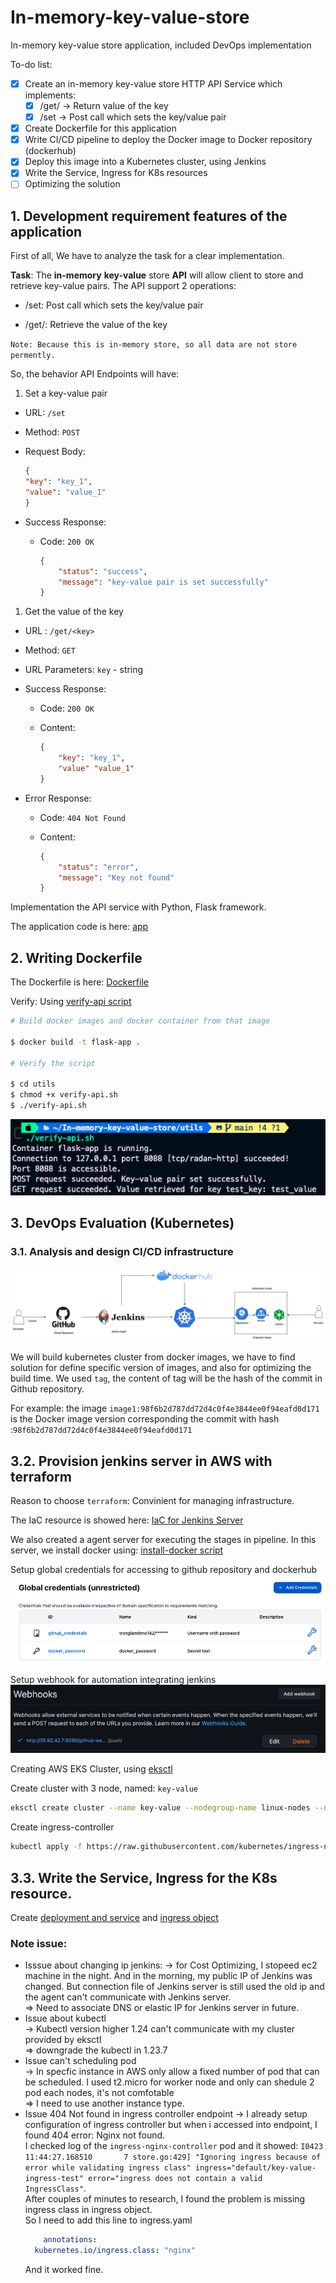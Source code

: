 # In-memory-key-value-store
In-memory key-value store application, included DevOps implementation 

To-do list: 
- [x] Create an in-memory key-value store HTTP API Service which implements:
  - [x] /get/<key> -> Return value of the key 
  - [x] /set -> Post call which sets the key/value pair 
- [x] Create Dockerfile for this application 
- [x] Write CI/CD pipeline to deploy the Docker image to Docker repository (dockerhub)
- [x] Deploy this image into a Kubernetes cluster, using Jenkins 
- [x] Write the Service, Ingress for K8s resources 
- [ ] Optimizing the solution 

## 1. Development requirement features of the application 

First of all, We have to analyze the task for a clear implementation.

**Task**: The **in-memory** **key-value** store **API** will allow client to store and retrieve key-value pairs. The API support 2 operations:
- /set: Post call which sets the key/value pair
  
- /get/<key>: Retrieve the value of the key  

```Note: Because this is in-memory store, so all data are not store permently.``` 

So, the behavior API Endpoints will have:
1. Set a key-value pair
- URL: `/set`

- Method: `POST`
  
- Request Body: 
    ```json 
    {
    "key": "key_1",
    "value": "value_1"
    }
    ```
- Success Response:
  - Code: `200 OK`
    ```json
    {
        "status": "success",
        "message": "key-value pair is set successfully"
    }
    ```
1. Get the value of the key
   
- URL : `/get/<key>`
  
- Method: `GET`
  
- URL Parameters: `key` - string
  
- Success Response: 
  
  - Code: `200 OK`
  
  - Content: 
    ```json
    {
        "key": "key_1",
        "value" "value_1"
    }
    ```
- Error Response:

  - Code: `404 Not Found`

  - Content:
    ```json
    {
        "status": "error",
        "message": "Key not found"
    }
    ```
Implementation the API service with Python, Flask framework.


The application code is here: [app](./app/app.py)

## 2. Writing Dockerfile
The Dockerfile is here: [Dockerfile](./Dockerfile)

Verify: Using [verify-api script](./utils/verify-api.sh)
```bash
# Build docker images and docker container from that image

$ docker build -t flask-app .

# Verify the script

$ cd utils
$ chmod +x verify-api.sh
$ ./verify-api.sh
```
![](./images/Screenshot%202023-04-21%20at%2015.39.20.png)

## 3. DevOps Evaluation (Kubernetes)

### 3.1. Analysis and design CI/CD infrastructure

![](./image/../images/key-value-api.drawio.png)

We will build kubernetes cluster from docker images, we have to find solution for define specific version of images, and also for optimizing the build time. We used `tag`, the content of tag will be the hash of the commit in Github repository. 

For example: the image `image1:98f6b2d787dd72d4c0f4e3844ee0f94eafd0d171` is the Docker image version corresponding the commit with hash :`98f6b2d787dd72d4c0f4e3844ee0f94eafd0d171`  

## 3.2. Provision jenkins server in AWS with terraform 

Reason to choose `terraform`: Convinient for managing infrastructure.   

The IaC resource is showed here: [IaC for Jenkins Server](./terraform/jenkins_server/)  

We also created a agent server for executing the stages in pipeline. In this server, we install docker using: [install-docker script](./utils/install-docker.sh)

Setup global credentials for accessing to github repository and dockerhub 
![](./images/Screenshot%202023-04-23%20at%2007.40.48.png)

Setup webhook for automation integrating jenkins
![](./images/Screenshot%202023-04-23%20at%2015.16.23.png)

Creating AWS EKS Cluster, using [eksctl](https://github.com/weaveworks/eksctl)

Create cluster with 3 node, named: `key-value`
```bash 
eksctl create cluster --name key-value --nodegroup-name linux-nodes --node-type t2.large --nodes 3
```
Create ingress-controller
```bash
kubectl apply -f https://raw.githubusercontent.com/kubernetes/ingress-nginx/controller-v1.7.0/deploy/static/provider/cloud/deploy.yaml
```

## 3.3. Write the Service, Ingress for the K8s resource.
Create [deployment and service](./kubernetes/deployment.yaml) and [ingress object](./kubernetes/ingress.yaml)  

### Note issue: 
- Isssue about changing ip jenkins: 
  -> for Cost Optimizing, I stopeed ec2 machine in the night. And in the morning, my public IP of Jenkins was changed. But connection file of Jenkins server is still used the old ip and the agent can't communicate with Jenkins server.  
   => Need to associate DNS or elastic IP for Jenkins server in future.   
- Issue about kubectl  
  -> Kubectl version higher 1.24 can't communicate with my cluster provided by eksctl  
  => downgrade the kubectl in 1.23.7   
- Issue can't scheduling pod   
  -> In specfic instance in AWS only allow a fixed number of pod that can be scheduled. I used t2.micro for worker node and only can shedule 2 pod each nodes, it's not comfotable  
   => I need to use another instance type. 
- Issue 404 Not found in ingress controller endpoint
  -> I already setup configuration of ingress controller but when i accessed into endpoint, I found 404 error: Nginx not found.   
  I checked log of the `ingress-nginx-controller` pod and it showed: `I0423 11:44:27.168510       7 store.go:429] "Ignoring ingress because of error while validating ingress class" ingress="default/key-value-ingress-test" error="ingress does not contain a valid IngressClass"`.  
   After couples of minutes to research, I found the problem is missing ingress class in ingress object.   
  So I need to add this line to ingress.yaml
  ```yaml 
      annotations:
    kubernetes.io/ingress.class: "nginx"
  ```
  And it worked fine. 
